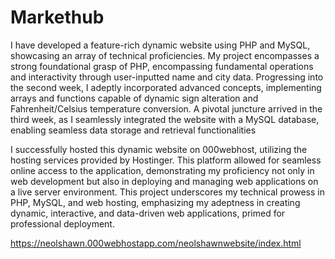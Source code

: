 # Markethub
I have developed a feature-rich dynamic website using PHP and MySQL, showcasing an array of technical proficiencies. My project encompasses a strong foundational grasp of PHP, encompassing fundamental operations and interactivity through user-inputted name and city data. Progressing into the second week, I adeptly incorporated advanced concepts, implementing arrays and functions capable of dynamic sign alteration and Fahrenheit/Celsius temperature conversion. A pivotal juncture arrived in the third week, as I seamlessly integrated the website with a MySQL database, enabling seamless data storage and retrieval functionalities 

I successfully hosted this dynamic website on 000webhost, utilizing the hosting services provided by Hostinger. This platform allowed for seamless online access to the application, demonstrating my proficiency not only in web development but also in deploying and managing web applications on a live server environment. This project underscores my technical prowess in PHP, MySQL, and web hosting, emphasizing my adeptness in creating dynamic, interactive, and data-driven web applications, primed for professional deployment.

https://neolshawn.000webhostapp.com/neolshawnwebsite/index.html
